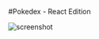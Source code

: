 #Pokedex - React Edition

![screenshot](https://user-images.githubusercontent.com/22593402/27973704-46ce983c-635b-11e7-9e9e-5afdae04d8fa.png)
